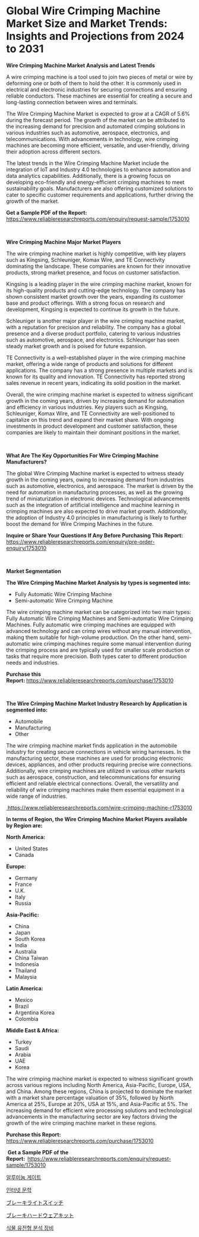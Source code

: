 <p><h1>Global Wire Crimping Machine Market Size and Market Trends: Insights and Projections from 2024 to 2031</h1></p><p><strong>Wire Crimping Machine Market Analysis and Latest Trends</strong></p>
<p><p>A wire crimping machine is a tool used to join two pieces of metal or wire by deforming one or both of them to hold the other. It is commonly used in electrical and electronic industries for securing connections and ensuring reliable conductors. These machines are essential for creating a secure and long-lasting connection between wires and terminals.</p><p>The Wire Crimping Machine Market is expected to grow at a CAGR of 5.6% during the forecast period. The growth of the market can be attributed to the increasing demand for precision and automated crimping solutions in various industries such as automotive, aerospace, electronics, and telecommunications. With advancements in technology, wire crimping machines are becoming more efficient, versatile, and user-friendly, driving their adoption across different sectors.</p><p>The latest trends in the Wire Crimping Machine Market include the integration of IoT and Industry 4.0 technologies to enhance automation and data analytics capabilities. Additionally, there is a growing focus on developing eco-friendly and energy-efficient crimping machines to meet sustainability goals. Manufacturers are also offering customized solutions to cater to specific customer requirements and applications, further driving the growth of the market.</p></p>
<p><strong>Get a Sample PDF of the Report:&nbsp;</strong> <a href="https://www.reliableresearchreports.com/enquiry/request-sample/1753010">https://www.reliableresearchreports.com/enquiry/request-sample/1753010</a></p>
<p>&nbsp;</p>
<p><strong>Wire Crimping Machine Major Market Players</strong></p>
<p><p>The wire crimping machine market is highly competitive, with key players such as Kingsing, Schleuniger, Komax Wire, and TE Connectivity dominating the landscape. These companies are known for their innovative products, strong market presence, and focus on customer satisfaction.</p><p>Kingsing is a leading player in the wire crimping machine market, known for its high-quality products and cutting-edge technology. The company has shown consistent market growth over the years, expanding its customer base and product offerings. With a strong focus on research and development, Kingsing is expected to continue its growth in the future.</p><p>Schleuniger is another major player in the wire crimping machine market, with a reputation for precision and reliability. The company has a global presence and a diverse product portfolio, catering to various industries such as automotive, aerospace, and electronics. Schleuniger has seen steady market growth and is poised for future expansion.</p><p>TE Connectivity is a well-established player in the wire crimping machine market, offering a wide range of products and solutions for different applications. The company has a strong presence in multiple markets and is known for its quality and innovation. TE Connectivity has reported strong sales revenue in recent years, indicating its solid position in the market.</p><p>Overall, the wire crimping machine market is expected to witness significant growth in the coming years, driven by increasing demand for automation and efficiency in various industries. Key players such as Kingsing, Schleuniger, Komax Wire, and TE Connectivity are well-positioned to capitalize on this trend and expand their market share. With ongoing investments in product development and customer satisfaction, these companies are likely to maintain their dominant positions in the market.</p></p>
<p>&nbsp;</p>
<p><strong>What Are The Key Opportunities For Wire Crimping Machine Manufacturers?</strong></p>
<p><p>The global Wire Crimping Machine market is expected to witness steady growth in the coming years, owing to increasing demand from industries such as automotive, electronics, and aerospace. The market is driven by the need for automation in manufacturing processes, as well as the growing trend of miniaturization in electronic devices. Technological advancements such as the integration of artificial intelligence and machine learning in crimping machines are also expected to drive market growth. Additionally, the adoption of Industry 4.0 principles in manufacturing is likely to further boost the demand for Wire Crimping Machines in the future.</p></p>
<p><strong>Inquire or Share Your Questions If Any Before Purchasing This Report:</strong> <a href="https://www.reliableresearchreports.com/enquiry/pre-order-enquiry/1753010">https://www.reliableresearchreports.com/enquiry/pre-order-enquiry/1753010</a></p>
<p>&nbsp;</p>
<p><strong>Market Segmentation</strong></p>
<p><strong>The Wire Crimping Machine Market Analysis by types is segmented into:</strong></p>
<p><ul><li>Fully Automatic Wire Crimping Machine</li><li>Semi-automatic Wire Crimping Machine</li></ul></p>
<p><p>The wire crimping machine market can be categorized into two main types: Fully Automatic Wire Crimping Machines and Semi-automatic Wire Crimping Machines. Fully automatic wire crimping machines are equipped with advanced technology and can crimp wires without any manual intervention, making them suitable for high-volume production. On the other hand, semi-automatic wire crimping machines require some manual intervention during the crimping process and are typically used for smaller scale production or tasks that require more precision. Both types cater to different production needs and industries.</p></p>
<p><strong>Purchase this Report:&nbsp;</strong><a href="https://www.reliableresearchreports.com/purchase/1753010">https://www.reliableresearchreports.com/purchase/1753010</a></p>
<p>&nbsp;</p>
<p><strong>The Wire Crimping Machine Market Industry Research by Application is segmented into:</strong></p>
<p><ul><li>Automobile</li><li>Manufacturing</li><li>Other</li></ul></p>
<p><p>The wire crimping machine market finds application in the automobile industry for creating secure connections in vehicle wiring harnesses. In the manufacturing sector, these machines are used for producing electronic devices, appliances, and other products requiring precise wire connections. Additionally, wire crimping machines are utilized in various other markets such as aerospace, construction, and telecommunications for ensuring efficient and reliable electrical connections. Overall, the versatility and reliability of wire crimping machines make them essential equipment in a wide range of industries.</p></p>
<p><a href="https://www.reliableresearchreports.com/wire-crimping-machine-r1753010">&nbsp;https://www.reliableresearchreports.com/wire-crimping-machine-r1753010</a></p>
<p><strong>In terms of Region, the Wire Crimping Machine Market Players available by Region are:</strong></p>
<p>
    <p> <strong> North America: </strong>
        <ul>
            <li>United States</li>
            <li>Canada</li>
        </ul>
        </p> 
    <p> <strong> Europe: </strong>
        <ul>
            <li>Germany</li>
            <li>France</li>
            <li>U.K.</li>
            <li>Italy</li>
            <li>Russia</li>
        </ul>
        </p> 
    <p> <strong> Asia-Pacific: </strong>
        <ul>
            <li>China</li>
            <li>Japan</li>
            <li>South Korea</li>
            <li>India</li>
            <li>Australia</li>
            <li>China Taiwan</li>
            <li>Indonesia</li>
            <li>Thailand</li>
            <li>Malaysia</li>
        </ul>
        </p> 
    <p> <strong> Latin America: </strong>
        <ul>
            <li>Mexico</li>
            <li>Brazil</li>
            <li>Argentina Korea</li>
            <li>Colombia</li>
        </ul>
        </p> 
    <p> <strong> Middle East & Africa: </strong>
        <ul>
            <li>Turkey</li>
            <li>Saudi</li>
            <li>Arabia</li>
            <li>UAE</li>
            <li>Korea</li>
        </ul>
    </p>
    </p>
<p><p>The wire crimping machine market is expected to witness significant growth across various regions including North America, Asia-Pacific, Europe, USA, and China. Among these regions, China is projected to dominate the market with a market share percentage valuation of 35%, followed by North America at 25%, Europe at 20%, USA at 15%, and Asia-Pacific at 5%. The increasing demand for efficient wire processing solutions and technological advancements in the manufacturing sector are key factors driving the growth of the wire crimping machine market in these regions.</p></p>
<p><strong>Purchase this Report: </strong><a href="https://www.reliableresearchreports.com/purchase/1753010">https://www.reliableresearchreports.com/purchase/1753010</a></p>
<p>&nbsp;<strong>Get a Sample PDF of the Report:&nbsp;&nbsp;</strong><a href="https://www.reliableresearchreports.com/enquiry/request-sample/1753010">https://www.reliableresearchreports.com/enquiry/request-sample/1753010</a></p>
<p><strong></strong></p>
<p><p><a href="https://github.com/iansanftyord09878/Market-Research-Report-List-1/blob/main/983748830133.md">알루미늄 게이트</a></p><p><a href="https://medium.com/@josefarice/%EC%9D%B8%ED%84%B0%EB%84%B7-%EB%AC%B8%ED%95%99-%EC%8B%9C%EC%9E%A5-%EC%8B%9C%EC%9E%A5-cagr-%EC%8B%9C%EC%9E%A5-%EB%8F%99%ED%96%A5-%EB%B0%8F-%EC%84%B1%EC%9E%A5-%EC%A0%84%EB%9E%B5%EC%97%90-%EB%8C%80%ED%95%9C-%ED%86%B5%EC%B0%B0%EB%A0%A5-78c47ae84844">인터넷 문학</a></p><p><a href="https://github.com/LeanneBruen2023/Market-Research-Report-List-1/blob/main/342257832913.md">ブレーキライトスイッチ</a></p><p><a href="https://github.com/cnnriuez22368/Market-Research-Report-List-1/blob/main/324381932912.md">ブレーキハードウェアキット</a></p><p><a href="https://medium.com/@joeyjohns20/%EC%8B%9D%EB%AC%BC-%EC%9C%A0%EC%A0%84%ED%98%95-%EB%B6%84%EC%84%9D-%EC%9E%A5%EB%B9%84-%EC%8B%9C%EC%9E%A5-%ED%86%B5%EC%B0%B0-%EC%8B%9C%EC%9E%A5-%EB%8F%99%ED%96%A5-%EC%84%B1%EC%9E%A5-2024%EB%85%84%EB%B6%80%ED%84%B0-2031%EB%85%84%EA%B9%8C%EC%A7%80-%EC%98%88%EC%B8%A1%EB%90%9C-%EA%B2%83-ad3baec0d33f">식물 유전형 분석 장비</a></p></p>